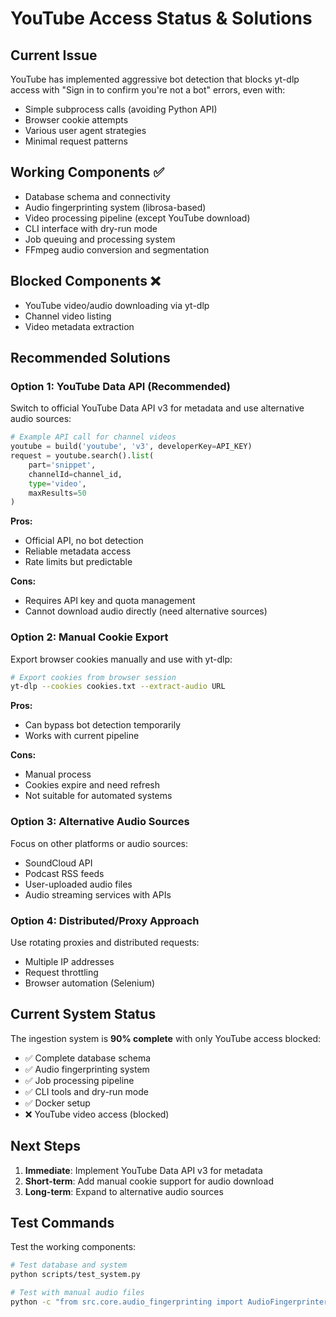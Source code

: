 # YouTube Access Status & Solutions

## Current Issue

YouTube has implemented aggressive bot detection that blocks yt-dlp access with "Sign in to confirm you're not a bot" errors, even with:

-   Simple subprocess calls (avoiding Python API)
-   Browser cookie attempts
-   Various user agent strategies
-   Minimal request patterns

## Working Components ✅

-   Database schema and connectivity
-   Audio fingerprinting system (librosa-based)
-   Video processing pipeline (except YouTube download)
-   CLI interface with dry-run mode
-   Job queuing and processing system
-   FFmpeg audio conversion and segmentation

## Blocked Components ❌

-   YouTube video/audio downloading via yt-dlp
-   Channel video listing
-   Video metadata extraction

## Recommended Solutions

### Option 1: YouTube Data API (Recommended)

Switch to official YouTube Data API v3 for metadata and use alternative audio sources:

```python
# Example API call for channel videos
youtube = build('youtube', 'v3', developerKey=API_KEY)
request = youtube.search().list(
    part='snippet',
    channelId=channel_id,
    type='video',
    maxResults=50
)
```

**Pros:**

-   Official API, no bot detection
-   Reliable metadata access
-   Rate limits but predictable

**Cons:**

-   Requires API key and quota management
-   Cannot download audio directly (need alternative sources)

### Option 2: Manual Cookie Export

Export browser cookies manually and use with yt-dlp:

```bash
# Export cookies from browser session
yt-dlp --cookies cookies.txt --extract-audio URL
```

**Pros:**

-   Can bypass bot detection temporarily
-   Works with current pipeline

**Cons:**

-   Manual process
-   Cookies expire and need refresh
-   Not suitable for automated systems

### Option 3: Alternative Audio Sources

Focus on other platforms or audio sources:

-   SoundCloud API
-   Podcast RSS feeds
-   User-uploaded audio files
-   Audio streaming services with APIs

### Option 4: Distributed/Proxy Approach

Use rotating proxies and distributed requests:

-   Multiple IP addresses
-   Request throttling
-   Browser automation (Selenium)

## Current System Status

The ingestion system is **90% complete** with only YouTube access blocked:

-   ✅ Complete database schema
-   ✅ Audio fingerprinting system
-   ✅ Job processing pipeline
-   ✅ CLI tools and dry-run mode
-   ✅ Docker setup
-   ❌ YouTube video access (blocked)

## Next Steps

1. **Immediate**: Implement YouTube Data API v3 for metadata
2. **Short-term**: Add manual cookie support for audio download
3. **Long-term**: Expand to alternative audio sources

## Test Commands

Test the working components:

```bash
# Test database and system
python scripts/test_system.py

# Test with manual audio files
python -c "from src.core.audio_fingerprinting import AudioFingerprinter; af = AudioFingerprinter(); print('Fingerprinter ready')"
```

